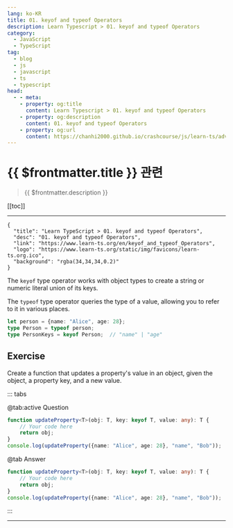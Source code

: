 ```yaml
---
lang: ko-KR
title: 01. keyof and typeof Operators
description: Learn Typescript > 01. keyof and typeof Operators
category: 
  - JavaScript
  - TypeScript
tag: 
  - blog
  - js
  - javascript
  - ts
  - typescript
head:
  - - meta:
    - property: og:title
      content: Learn Typescript > 01. keyof and typeof Operators
    - property: og:description
      content: 01. keyof and typeof Operators
    - property: og:url
      content: https://chanhi2000.github.io/crashcourse/js/learn-ts/advanced/01.html
---
```


# {{ $frontmatter.title }} 관련

> {{ $frontmatter.description }}

[[toc]]

---

```component VPCard
{
  "title": "Learn TypeScript > 01. keyof and typeof Operators",
  "desc": "01. keyof and typeof Operators",
  "link": "https://www.learn-ts.org/en/keyof_and_typeof_Operators",
  "logo": "https://www.learn-ts.org/static/img/favicons/learn-ts.org.ico",
  "background": "rgba(34,34,34,0.2)"
}
```

The `keyof` type operator works with object types to create a string or numeric literal union of its keys.

The `typeof` type operator queries the type of a value, allowing you to refer to it in various places.

```ts
let person = {name: "Alice", age: 28};
type Person = typeof person;
type PersonKeys = keyof Person;  // "name" | "age"
```

## Exercise

Create a function that updates a property's value in an object, given the object, a property key, and a new value.

::: tabs

@tab:active Question

```ts
function updateProperty<T>(obj: T, key: keyof T, value: any): T {
    // Your code here
    return obj;
}
console.log(updateProperty({name: "Alice", age: 28}, "name", "Bob"));
```

@tab Answer

```ts
function updateProperty<T>(obj: T, key: keyof T, value: any): T {
    // Your code here
    return obj;
}
console.log(updateProperty({name: "Alice", age: 28}, "name", "Bob"));
```

:::

---

<TagLinks />